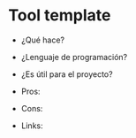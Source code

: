 # Tool template

- ¿Qué hace?



- ¿Lenguaje de programación?



- ¿Es útil para el proyecto?



- Pros:



- Cons:



- Links:
